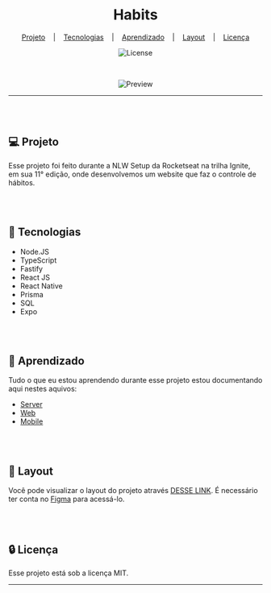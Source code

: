 <h1 align="center">Habits</h1>

<div align="center">

  [Projeto](#projeto) 
  &nbsp;&nbsp;&nbsp;|&nbsp;&nbsp;&nbsp;
  [Tecnologias](#tecnologias)
  &nbsp;&nbsp;&nbsp;|&nbsp;&nbsp;&nbsp;
  [Aprendizado](#aprendizado)
  &nbsp;&nbsp;&nbsp;|&nbsp;&nbsp;&nbsp;
  [Layout](#layout)
    &nbsp;&nbsp;&nbsp;|&nbsp;&nbsp;&nbsp;
  [Licença](#license)

</div>

<p align="center">
  <img alt="License" src="https://img.shields.io/static/v1?label=license&message=MIT&color=49AA26&labelColor=000000">
</p>

<br>

<div align="center">

![Preview](assets/PC.png)

</div>

<hr>
<br>
<br>

## 💻 Projeto <a name = "projeto"></a>

Esse projeto foi feito durante a NLW Setup da Rocketseat na trilha Ignite, em sua 11° edição, onde desenvolvemos um website que faz o controle de hábitos.

<br>
<br>

## 🚀 Tecnologias <a name = "tecnologias"></a>

- Node.JS
- TypeScript
- Fastify
- React JS
- React Native
- Prisma
- SQL
- Expo

<br>
<br>

## 🧠 Aprendizado <a name = "aprendizado"></a>

Tudo o que eu estou aprendendo durante esse projeto estou documentando aqui nestes aquivos:

- [Server](./server/DOC.md)
- [Web](./web/DOC.md)
- [Mobile](./mobile/DOC.md)

<br>
<br>

## 🔖 Layout <a name = "layout"></a>

Você pode visualizar o layout do projeto através [DESSE LINK](https://www.figma.com/file/ArxVYcX7q7OUgCwdfBV6b7/Habits-(i)-(Community)?node-id=6%3A343&t=4ZHKCi0ZbniE75iY-1). É necessário ter conta no [Figma](https://figma.com) para acessá-lo.

<br>
<br>

## 🔒 Licença

Esse projeto está sob a licença MIT.

<hr>